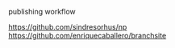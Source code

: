 publishing workflow

https://github.com/sindresorhus/np
https://github.com/enriquecaballero/branchsite
